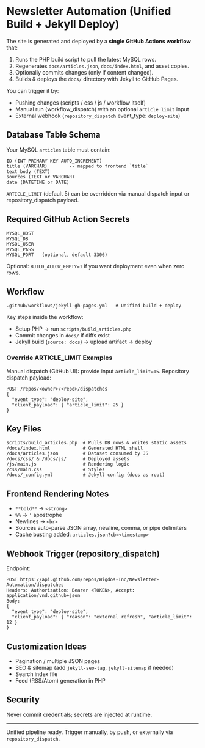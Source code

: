 # Newsletter Automation (Unified Build + Jekyll Deploy)

The site is generated and deployed by a **single GitHub Actions workflow** that:
1. Runs the PHP build script to pull the latest MySQL rows.
2. Regenerates `docs/articles.json`, `docs/index.html`, and asset copies.
3. Optionally commits changes (only if content changed).
4. Builds & deploys the `docs/` directory with Jekyll to GitHub Pages.

You can trigger it by:
- Pushing changes (scripts / css / js / workflow itself)
- Manual run (workflow_dispatch) with an optional `article_limit` input
- External webhook (`repository_dispatch` event_type: `deploy-site`)

## Database Table Schema
Your MySQL `articles` table must contain:
```
ID (INT PRIMARY KEY AUTO_INCREMENT)
title (VARCHAR)        -- mapped to frontend `title`
text_body (TEXT)
sources (TEXT or VARCHAR)
date (DATETIME or DATE)
```
`ARTICLE_LIMIT` (default 5) can be overridden via manual dispatch input or repository_dispatch payload.

## Required GitHub Action Secrets
```
MYSQL_HOST
MYSQL_DB
MYSQL_USER
MYSQL_PASS
MYSQL_PORT   (optional, default 3306)
```
Optional: `BUILD_ALLOW_EMPTY=1` if you want deployment even when zero rows.

## Workflow
```
.github/workflows/jekyll-gh-pages.yml   # Unified build + deploy
```
Key steps inside the workflow:
- Setup PHP → run `scripts/build_articles.php`
- Commit changes in `docs/` if diffs exist
- Jekyll build (`source: docs`) → upload artifact → deploy

### Override ARTICLE_LIMIT Examples
Manual dispatch (GitHub UI): provide input `article_limit=15`.
Repository dispatch payload:
```
POST /repos/<owner>/<repo>/dispatches
{
  "event_type": "deploy-site",
  "client_payload": { "article_limit": 25 }
}
```

## Key Files
```
scripts/build_articles.php  # Pulls DB rows & writes static assets
/docs/index.html            # Generated HTML shell
/docs/articles.json         # Dataset consumed by JS
/docs/css/ & /docs/js/      # Deployed assets
/js/main.js                 # Rendering logic
/css/main.css               # Styles
/docs/_config.yml           # Jekyll config (docs as root)
```

## Frontend Rendering Notes
- `**bold**` → `<strong>`
- `%%` → `'` apostrophe
- Newlines → `<br>`
- Sources auto-parse JSON array, newline, comma, or pipe delimiters
- Cache busting added: `articles.json?cb=<timestamp>`

## Webhook Trigger (repository_dispatch)
Endpoint:
```
POST https://api.github.com/repos/Wigdos-Inc/Newsletter-Automation/dispatches
Headers: Authorization: Bearer <TOKEN>, Accept: application/vnd.github+json
Body:
{
  "event_type": "deploy-site",
  "client_payload": { "reason": "external refresh", "article_limit": 12 }
}
```

## Customization Ideas
- Pagination / multiple JSON pages
- SEO & sitemap (add `jekyll-seo-tag`, `jekyll-sitemap` if needed)
- Search index file
- Feed (RSS/Atom) generation in PHP

## Security
Never commit credentials; secrets are injected at runtime.

---
Unified pipeline ready. Trigger manually, by push, or externally via `repository_dispatch`.
